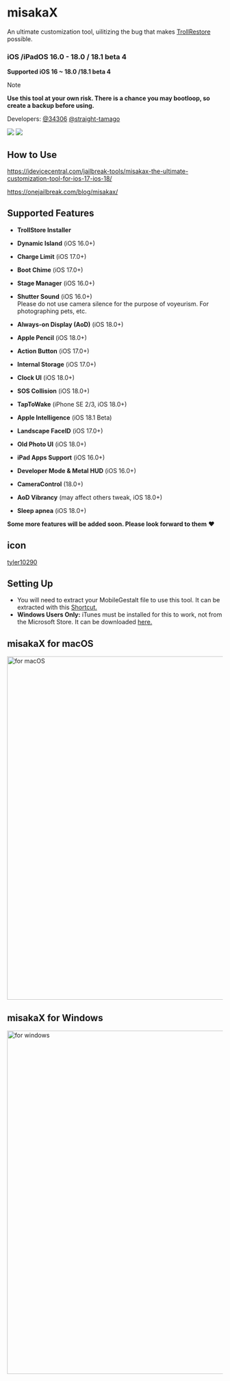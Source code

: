 # misakaX
An ultimate customization tool, uilitizing the bug that makes [TrollRestore](https://github.com/JJTech0130/TrollRestore) possible.
### iOS /iPadOS 16.0 - 18.0 / 18.1 beta 4
**Supported iOS 16 ~ 18.0 /18.1 beta 4**

> [!NOTE]
> **Use this tool at your own risk. There is a chance you may bootloop, so create a backup before using.**

Developers: [@34306](https://github.com/34306) [@straight-tamago](https://github.com/straight-tamago)

<a href="https://github.com/straight-tamago/misakaX/releases/latest"><img src="https://img.shields.io/github/v/release/straight-tamago/misakaX?color=d774d5" /></a>
<a href="https://github.com/straight-tamago/misakaX/releases"><img src="https://img.shields.io/github/downloads/straight-tamago/misakaX/total?color=d774d5" /></a>

## How to Use
https://idevicecentral.com/jailbreak-tools/misakax-the-ultimate-customization-tool-for-ios-17-ios-18/

https://onejailbreak.com/blog/misakax/

## Supported Features
- **TrollStore Installer**

- **Dynamic Island** (iOS 16.0+)
- **Charge Limit** (iOS 17.0+)
- **Boot Chime** (iOS 17.0+)
- **Stage Manager** (iOS 16.0+)
- **Shutter Sound** (iOS 16.0+)  
Please do not use camera silence for the purpose of voyeurism. For photographing pets, etc.
- **Always-on Display (AoD)** (iOS 18.0+)
- **Apple Pencil** (iOS 18.0+)
- **Action Button** (iOS 17.0+)
- **Internal Storage** (iOS 17.0+)
- **Clock UI** (iOS 18.0+)
- **SOS Collision** (iOS 18.0+)
- **TapToWake** (iPhone SE 2/3, iOS 18.0+)
- **Apple Intelligence** (iOS 18.1 Beta)
- **Landscape FaceID** (iOS 17.0+)
- **Old Photo UI** (iOS 18.0+)
- **iPad Apps Support** (iOS 16.0+)
- **Developer Mode & Metal HUD** (iOS 16.0+)
- **CameraControl** (18.0+)
- **AoD Vibrancy** (may affect others tweak, iOS 18.0+)
- **Sleep apnea** (iOS 18.0+)

**Some more features will be added soon. Please look forward to them** ❤️

## icon
[tyler10290](https://x.com/tyler10290)

## Setting Up
- You will need to extract your MobileGestalt file to use this tool. It can be extracted with this [Shortcut.](https://www.icloud.com/shortcuts/e2077174cc424253a24164a1df674ac4)
- **Windows Users Only:** iTunes must be installed for this to work, not from the Microsoft Store. It can be downloaded [here.](https://secure-appldnld.apple.com/itunes12/052-51516-20240506-351B8BFB-C5A7-4FD8-8262-60CD9FAA1464/iTunes64Setup.exe)
## misakaX for macOS
<img width="800" alt="for macOS" src="https://github.com/user-attachments/assets/9f7cc0a3-aefe-4f06-9076-26a6708bebda">

## misakaX for Windows
<img width="800" alt="for windows" src="https://github.com/user-attachments/assets/dab8b460-b166-45b6-b5d1-bbbcad1a7d86">
